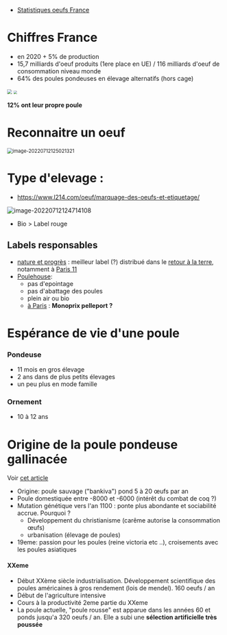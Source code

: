 - [Statistiques oeufs France](https://www.oeuf-info.fr/infos-filiere/les-chiffres-cles/#:~:text=La%20France%20confirme%20ainsi%20sa,l'Espagne%20(13%20%25).)



# Chiffres France

- en 2020 + 5% de production
- 15,7 milliards d'oeuf produits (1ere place en UE) / 116 milliards d'oeuf de consommation niveau monde
- 64% des poules pondeuses en élevage alternatifs (hors cage)

<img src="https://www.oeuf-info.fr/public/uploads/2015/10/Infographies-elevages-alternatifs-768x380.jpg" style="zoom:67%;" />

<img src="https://www.oeuf-info.fr/public/uploads/2015/10/INFOGRAPHIES_CNPO-2021_VAL-14-768x768.jpg" style="zoom:50%;" />

**12% ont leur propre poule**

# Reconnaitre un oeuf

<img src="https://raw.githubusercontent.com/lebrunthibault/images_bucket/master/img/image-20220712125021321.png?token=AEHIPTOVNWTEOW2X7PW42L3CZVXEO" alt="image-20220712125021321" style="zoom:80%;" />

# Type d'elevage :

- https://www.l214.com/oeuf/marquage-des-oeufs-et-etiquetage/

![image-20220712124714108](https://raw.githubusercontent.com/lebrunthibault/images_bucket/master/img/image-20220712124714108.png?token=AEHIPTIU5UPBRYEG35OWQELCZVWYY)

- Bio > Label rouge

## Labels responsables

- [nature et progrès](https://www.natureetprogres.org/) : meilleur label (?) distribué dans le [retour à la terre](https://www.leretouralaterre.fr/partenaires/associations/nature-et-progres), notamment à [Paris 11](https://www.leretouralaterre.fr/magasins/rive-droite)
- [Poulehouse](https://www.poulehouse.fr/notre-demarche): 
  - pas d'epointage
  - pas d'abattage des poules
  - plein air ou bio
  - [à Paris](https://www.poulehouse.fr/carte-interactive) : **Monoprix pelleport ?**

# Espérance de vie d'une poule

### Pondeuse

- 11 mois en gros élevage
- 2 ans dans de plus petits élevages
- un peu plus en mode famille

### Ornement

- 10 à 12 ans



# Origine de la poule pondeuse gallinacée

Voir [cet article](https://www.permaculturedesign.fr/evolution-poule-coq-origine-histoire-elevage-nature-oeuf/#:~:text=On%20estime%20la%20p%C3%A9riode%20de,ann%C3%A9e%2C%20comme%20des%20oiseaux%20sauvages.)

- Origine: poule sauvage ("bankiva") pond 5 à 20 œufs par an
- Poule domestiquée entre -8000 et -6000 (intérêt du combat de coq ?)
- Mutation génétique vers l'an 1100 : ponte plus abondante et sociabilité accrue. Pourquoi ?
  - Développement du christianisme (carême autorise la consommation œufs)
  - urbanisation (élevage de poules)
- 19eme: passion pour les poules (reine victoria etc ..), croisements avec les poules asiatiques

#### XXeme

- Début XXème siècle industrialisation. Développement scientifique des poules américaines à gros rendement (lois de mendel). 160 oeufs / an
- Début de l'agriculture intensive
- Cours à la productivité 2eme partie du XXeme
- La poule actuelle, "poule rousse" est apparue dans les années 60 et ponds jusqu'a 320 oeufs / an. Elle a subi une **sélection artificielle très poussée**

